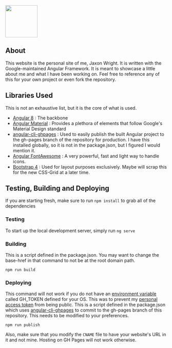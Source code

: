 <img src="https://www.jaxonwright.com/assets/img/branding/dark.png" width="100px"/>

## About
This website is the personal site of me, Jaxon Wright. It is written with the Google-maintained Angular Framework. It is meant to showcase a little about me and what I have been working on. Feel free to reference any of this for your own project or even fork the repository.

## Libraries Used
This is not an exhaustive list, but it is the core of what is used.
- [Angular 8](https://github.com/angular/angular) : The backbone
- [Angular Material](https://github.com/angular/material2) : Provides a plethora of elements that follow Google's Material Design standard
- [angular-cli-ghpages](https://github.com/angular-schule/angular-cli-ghpages) : Used to easily publish the built Angular project to the gh-pages branch of the repository for production. I have this installed globally, so it is not in the package.json, but I figured I would mention it.
- [Angular FontAwesome](https://fontawesome.com/) : A very powerful, fast and light way to handle icons.
- [Bootstrap 4](https://getbootstrap.com/) : Used for layout purposes exclusively. Maybe will scrap this for the new CSS-Grid at a later time.

## Testing, Building and Deploying
If you are starting fresh, make sure to run `npm install` to grab all of the dependencies

### Testing
To start up the local development server, simply run `ng serve`

### Building
This is a script defined in the package.json. You may want to change the base-href in that command to not be at the root domain path.

`npm run build`


### Deploying
This command will not work if you do not have an [environment variable](https://msdn.microsoft.com/en-us/library/windows/desktop/ms682653(v=vs.85).aspx) called GH_TOKEN defined for your OS. This was to prevent my [personal access token](https://help.github.com/articles/creating-a-personal-access-token-for-the-command-line/) from being public. This is a script defined in the package.json which uses [angular-cli-ghpages](https://github.com/angular-schule/angular-cli-ghpages) to commit to the gh-pages branch of this repository. This needs to be modified to your preferences.

`npm run publish`

Also, make sure that you modify the `CNAME` file to have your website's URL in it and not mine. Hosting on GH Pages will not work otherwise.



